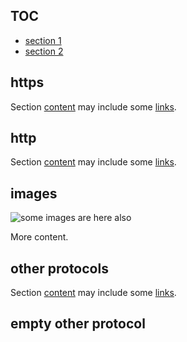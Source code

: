 ## TOC

- [section 1](#section-1)
- [section 2](#section-2)

## https

Section [content][1] may include some [links](https://domain.name/path).

[1]: https://domain.name/path

## http

Section [content][2] may include some [links](http://domain.name/path).

[2]: http://domain.name/path

## images

![some images are here also](https://gif.com/1.gif)

More content.

## other protocols

Section [content][3] may include some [links](test://domain.name/path).

## empty other protocol

[](other://test.me)

[3]: other://domain.name/path
